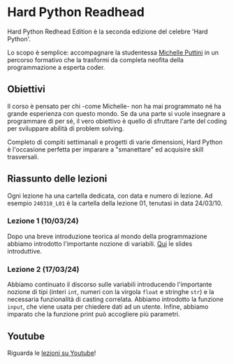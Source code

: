 # Hard Python Readhead

Hard Python Redhead Edition è la seconda edizione del celebre 'Hard Python'. 

Lo scopo è semplice: accompagnare la studentessa [Michelle Puttini](https://www.instagram.com/michelleputtini/) in un percorso formativo che la trasformi da completa neofita della programmazione a esperta coder. 

## Obiettivi

Il corso è pensato per chi -come Michelle- non ha mai programmato né ha grande esperienza con questo mondo. Se da una parte si vuole insegnare a programmare di per sé, il vero obiettivo è quello di sfruttare l'arte del coding per sviluppare abilità di problem solving.

Completo di compiti settimanali e progetti di varie dimensioni, Hard Python è l'occasione perfetta per imparare a "smanettare" ed acquisire skill trasversali.

## Riassunto delle lezioni

Ogni lezione ha una cartella dedicata, con data e numero di lezione. Ad esempio `240310_L01` è la cartella della lezione 01, tenutasi in data 24/03/10.

### Lezione 1 (10/03/24)
Dopo una breve introduzione teorica al mondo della programmazione abbiamo introdotto l'importante nozione di variabili. [Qui](https://docs.google.com/presentation/d/1UDXe4_JFKnt1ZC8086X8FvhXSowhE8hgEYBpabudeCI/edit?usp=sharing) le slides introduttive.

### Lezione 2 (17/03/24)
Abbiamo continuato il discorso sulle variabili introducendo l'importante nozione di tipi (interi `int`, numeri con la virgola `float` e stringhe `str`) e la necessaria funzionalità di casting correlata. Abbiamo introdotto la funzione `input`, che viene usata per chiedere dati ad un utente. Infine, abbiamo imparato che la funzione print può accogliere più parametri.

## Youtube
Riguarda le [lezioni su Youtube](https://www.youtube.com/playlist?list=PLMP9hIwoX2Du9Mjh_zVQoHngjG0zdxS8F)!

